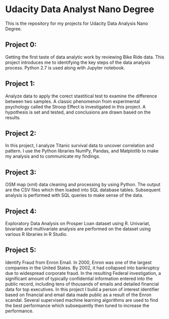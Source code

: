 # Udacity Data Analyst Nano Degree
This is the repository for my projects for Udacity Data Analysis Nano Degree.

## Project 0: 
Getting the first taste of data analytic work by reviewing Bike Ride data. This project introduces me to identifying the key steps of the data analysis process. Python 2.7 is used along with Jupyter notebook.

## Project 1:
Analyze data to apply the corect stastitical test to examine the difference between two samples. A classic phenomenon from experimental psychology called the Stroop Effect is investigated in this project. A hypothesis is set and tested, and conclusions are drawn based on the results.

## Project 2:
In this project, I analyze Titanic survival data to uncover correlation and pattern. I use the Python libraries NumPy, Pandas, and Matplotlib to make my analysis and to communicate my findings. 

## Project 3:
OSM map (xml) data cleaning and processing by using Python. The output are the CSV files which then loaded into SQL database tables. Subsequent analysis is performed with SQL queries to make sense of the data.

## Project 4:
Exploratory Data Analysis on Prosper Loan dataset using R. Univariat, bivariate and multivariate analysis are performed on the dataset using various R libraries in R Studio.

## Project 5:
Identify Fraud from Enron Email. In 2000, Enron was one of the largest companies in the United States. By 2002, it had collapsed into bankruptcy due to widespread corporate fraud. In the resulting Federal investigation, a significant amount of typically confidential information entered into the public record, including tens of thousands of emails and detailed financial data for top executives. In this project I build a person of interest identifier based on financial and email data made public as a result of the Enron scandal. Several supervised machine learning algorithms are used to find the best performance which subsequently then tuned to increase the performance.
